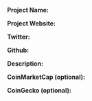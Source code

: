 **Project Name:**

**Project Website:**

**Twitter:**

**Github:**

**Description:**

**CoinMarketCap (optional):**

**CoinGecko (optional):**